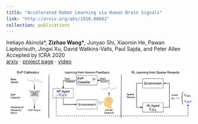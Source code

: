 ```yaml
---
title: "Accelerated Robot Learning via Human Brain Signals"
link: "http://arxiv.org/abs/1910.00682"
collection: publications
---
```

Iretiayo Akinola\*, **Zizhao Wang\***, Junyao Shi, Xiaomin He, Pawan Lapborisuth, Jingxi Xu, David Watkins-Valls, Paul Sajda, and Peter Allen<br/>Accepted by ICRA 2020<br/>[arxiv](https://arxiv.org/abs/1910.00682) $\cdot$ [project page](http://crlab.cs.columbia.edu/brain_guided_rl) $\cdot$ [video](https://www.youtube.com/watch?v=osJhN0-mF6k)<br/><br/><img src='/images/publications/BCI_Robot_Learning.png'>

